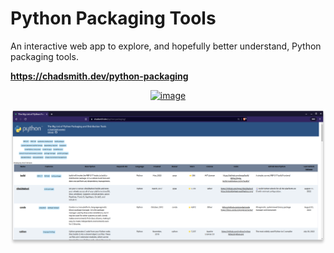 # Python Packaging Tools

An interactive web app to explore, and hopefully better understand, Python packaging tools.

**https://chadsmith.dev/python-packaging**

<p align="center">
<a href="https://github.com/cs01/python-packaging-tools/actions">
<img src="https://github.com/cs01/python-packaging-tools/workflows/tests/badge.svg?branch=main" alt="image" /></a>

<p align="center">
<a href="https://chadsmith.dev/python-packaging"><img src="https://github.com/cs01/python-packaging-tools/raw/main/screenshot.png"></a>
</p>

</p>
